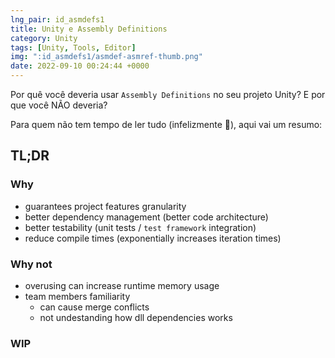 ```yaml
---
lng_pair: id_asmdefs1
title: Unity e Assembly Definitions
category: Unity
tags: [Unity, Tools, Editor]
img: ":id_asmdefs1/asmdef-asmref-thumb.png"
date: 2022-09-10 00:24:44 +0000
---
```


Por quê você deveria usar `Assembly Definitions` no seu projeto Unity? E por que você NÃO deveria?

Para quem não tem tempo de ler tudo (infelizmente 🙁), aqui vai um resumo:

## TL;DR

### Why
- guarantees project features granularity
- better dependency management (better code architecture)
- better testability (unit tests / `test framework` integration)
- reduce compile times (exponentially increases iteration times)

### Why not
- overusing can increase runtime memory usage
- team members familiarity
    - can cause merge conflicts
    - not undestanding how dll dependencies works

### WIP